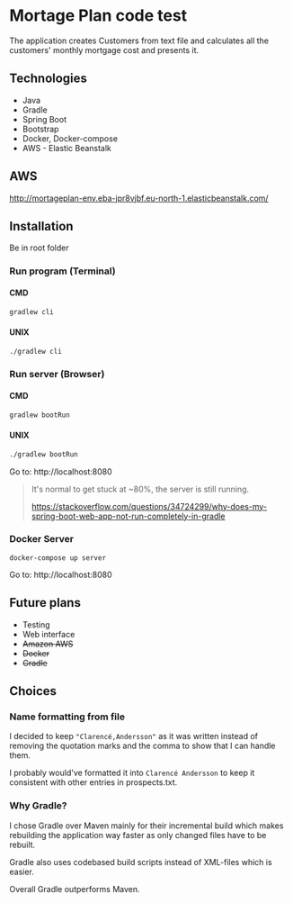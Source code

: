 # Mortage Plan code test

The application creates Customers from text file and calculates all the customers' monthly mortgage cost and presents it.  

## Technologies
* Java
* Gradle
* Spring Boot
* Bootstrap
* Docker, Docker-compose
* AWS - Elastic Beanstalk

## AWS
http://mortageplan-env.eba-jpr8vjbf.eu-north-1.elasticbeanstalk.com/  

## Installation
Be in root folder

### Run program (Terminal)

#### CMD

```cmd
gradlew cli
```
#### UNIX

```bash
./gradlew cli
```

### Run server (Browser)

#### CMD

```cmd
gradlew bootRun
```
#### UNIX

```bash
./gradlew bootRun
```

Go to: http://localhost:8080

> It's normal to get stuck at ~80%, the server is still running.
>
> https://stackoverflow.com/questions/34724299/why-does-my-spring-boot-web-app-not-run-completely-in-gradle

### Docker Server

```docker
docker-compose up server
```
Go to: http://localhost:8080

## Future plans

* Testing
* Web interface
* ~~Amazon AWS~~
* ~~Docker~~
* ~~Gradle~~

## Choices

### Name formatting from file
I decided to keep `"Clarencé,Andersson"` as it was written instead of removing the quotation marks and the comma to show that I can handle them.

I probably would've formatted it into `Clarencé Andersson` to keep it consistent with other entries in prospects.txt.

### Why Gradle?
I chose Gradle over Maven mainly for their incremental build which makes rebuilding the application way faster as only changed files have to be rebuilt.

Gradle also uses codebased build scripts instead of XML-files which is easier.

Overall Gradle outperforms Maven.